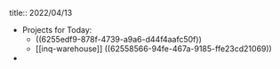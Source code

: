 title:: 2022/04/13

- Projects for Today:
	- ((6255edf9-878f-4739-a9a6-d44f4aafc50f))
	- [[inq-warehouse]] ((62558566-94fe-467a-9185-ffe23cd21069))
-